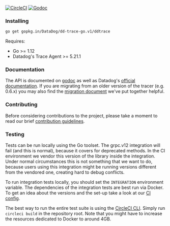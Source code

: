 [![CircleCI](https://circleci.com/gh/DataDog/dd-trace-go/tree/v1.svg?style=svg)](https://circleci.com/gh/DataDog/dd-trace-go/tree/v1)
[![Godoc](http://img.shields.io/badge/godoc-reference-blue.svg?style=flat)](https://godoc.org/gopkg.in/DataDog/dd-trace-go.v1/ddtrace)

### Installing

```bash
go get gopkg.in/DataDog/dd-trace-go.v1/ddtrace
```

Requires:

* Go >= 1.12
* Datadog's Trace Agent >= 5.21.1

### Documentation

The API is documented on [godoc](https://godoc.org/gopkg.in/DataDog/dd-trace-go.v1/ddtrace) as well as Datadog's [official documentation](https://docs.datadoghq.com/tracing/setup/go/). If you are migrating
from an older version of the tracer (e.g. 0.6.x) you may also find the [migration document](https://github.com/DataDog/dd-trace-go/blob/v1/MIGRATING.md) we've put together helpful.

### Contributing

Before considering contributions to the project, please take a moment to read our brief [contribution guidelines](https://github.com/DataDog/dd-trace-go/blob/v1/CONTRIBUTING.md).

### Testing

Tests can be run locally using the Go toolset. The grpc.v12 integration will fail (and this is normal), because it covers for deprecated methods. In the CI environment
we vendor this version of the library inside the integration. Under normal circumstances this is not something that we want to do, because users using this integration
might be running versions different from the vendored one, creating hard to debug conflicts.

To run integration tests locally, you should set the `INTEGRATION` environment variable. The dependencies of the integration tests are best run via Docker. To get an
idea about the versions and the set-up take a look at our [CI config](https://github.com/DataDog/dd-trace-go/blob/v1/.circleci/config.yml).

The best way to run the entire test suite is using the [CircleCI CLI](https://circleci.com/docs/2.0/local-jobs/). Simply run `circleci build`
in the repository root. Note that you might have to increase the resources dedicated to Docker to around 4GB.
